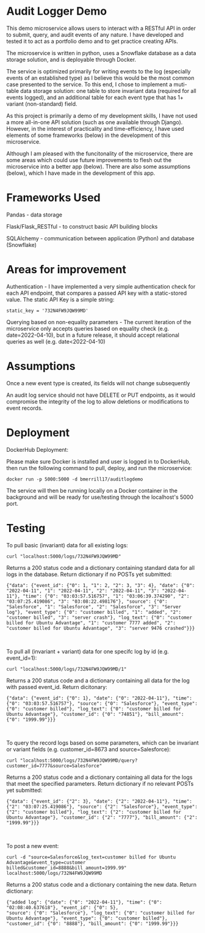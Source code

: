 # Audit Logger Demo

This demo microservice allows users to interact with a RESTful API in order to submit, query, and audit events of any nature. I have developed and tested it to act as a portfolio demo and to get practice creating APIs.

The microservice is written in python, uses a Snowflake database as a data storage solution, and is deployable through Docker.

The service is optimized primarily for writing events to the log (especially events of an established type) as I believe this would be
the most common case presented to the service. To this end, I chose to implement a muti-table data storage solution: one table to store
invariant data (required for all events logged), and an additional table for each event type that has 1+ variant (non-standard)
field.

As this project is primarily a demo of my development skills, I have not used a more all-in-one API solution
(such as one available through Django). However, in the interest of practicality and time-efficiency, I have used elements
of some frameworks (below) in the development of this microservice.

Although I am pleased with the funcitonality of the microservice, there are some areas which could use future improvements
to flesh out the microservice into a better app (below). There are also some assumptions (below), which I have made in the
development of this app.

# Frameworks Used

Pandas - data storage

Flask/Flask_RESTful - to construct basic API building blocks

SQLAlchemy - communication between application (Python) and database (Snowflake)

# Areas for improvement

Authentication - I have implemented a very simple authentication check for each API endpoint, that compares a passed API key
with a static-stored value. The static API Key is a simple string:
```
static_key = '732N4FW9JQW99MD'
```

Querying based on non-equality parameters - The current iteration of the microservice only accepts queries based on equality
check (e.g. date=2022-04-10), but in a future release, it should accept relational queries as well (e.g. date<2022-04-10)

# Assumptions

Once a new event type is created, its fields will not change subsequently

An audit log service should not have DELETE or PUT endpoints, as it would compromise the integrity of the log to allow
deletions or modifications to event records.

# Deployment

DockerHub Deployment:

Please make sure Docker is installed and user is logged in to DockerHub, then run the following command to pull, deploy,
and run the microservice:

```
docker run -p 5000:5000 -d bmerrill17/auditlogdemo
```

The service will then be running locally on a Docker container in the background and will be ready for use/testing through
the localhost's 5000 port.

# Testing

To pull basic (invariant) data for all existing logs:

```
curl "localhost:5000/logs/732N4FW9JQW99MD"
```

Returns a 200 status code and a dictionary containing standard data for all logs in the database. Return dictionary if no POSTs yet submitted:
```
{"data": {"event_id": {"0": 1, "1": 2, "2": 3, "3": 4}, "date": {"0": "2022-04-11", "1": "2022-04-11", "2": "2022-04-11", "3": "2022-04-11"}, "time": {"0": "03:03:57.516757", "1": "03:06:39.374290", "2": "03:07:25.419086", "3": "03:08:22.498176"}, "source": {"0": "Salesforce", "1": "Salesforce", "2": "Salesforce", "3": "Server log"}, "event_type": {"0": "customer billed", "1": "added", "2": "customer billed", "3": "server crash"}, "log_text": {"0": "customer billed for Ubuntu Advantage", "1": "customer 7777 added", "2": "customer billed for Ubuntu Advantage", "3": "server 9476 crashed"}}}
```
<br>

To pull all (invariant + variant) data for one specifc log by id (e.g. event_id=1):

```
curl "localhost:5000/logs/732N4FW9JQW99MD/1"
```

Returns a 200 status code and a dictionary containing all data for the log with passed event_id. Return dicitonary:
```
{"data": {"event_id": {"0": 1}, "date": {"0": "2022-04-11"}, "time": {"0": "03:03:57.516757"}, "source": {"0": "Salesforce"}, "event_type": {"0": "customer billed"}, "log_text": {"0": "customer billed for Ubuntu Advantage"}, "customer_id": {"0": "74851"}, "bill_amount": {"0": "1999.99"}}}
```

<br>

To query the record logs based on some parameters, which can be invariant or variant fields (e.g. customer_id=8673 and
source=Salesforce):

```
curl "localhost:5000/logs/732N4FW9JQW99MD/query?customer_id=7777&source=Salesforce"
```

Returns a 200 status code and a dictionary containing all data for the logs that meet the specified parameters.
Return dictionary if no relevant POSTs yet submitted:

```
{"data": {"event_id": {"2": 3}, "date": {"2": "2022-04-11"}, "time": {"2": "03:07:25.419086"}, "source": {"2": "Salesforce"}, "event_type": {"2": "customer billed"}, "log_text": {"2": "customer billed for Ubuntu Advantage"}, "customer_id": {"2": "7777"}, "bill_amount": {"2": "1999.99"}}}
```

<br>

To post a new event:

```
curl -d "source=Salesforce&log_text=customer billed for Ubuntu Advantage&event_type=customer billed&customer_id=8888&bill_amount=1999.99" localhost:5000/logs/732N4FW9JQW99MD
```

Returns a 200 status code and a dictionary containing the new data. Return dictionary:

```
{"added log": {"date": {"0": "2022-04-11"}, "time": {"0": "02:08:40.637618"}, "event_id": {"0": 5},
"source": {"0": "Salesforce"}, "log_text": {"0": "customer billed for Ubuntu Advantage"}, "event_type": {"0": "customer billed"},
"customer_id": {"0": "8888"}, "bill_amount": {"0": "1999.99"}}}
```
